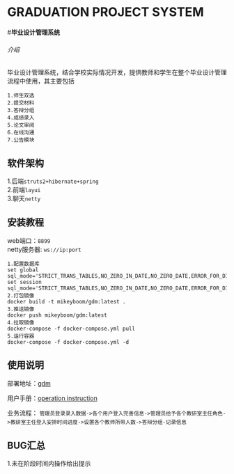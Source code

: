 # GRADUATION PROJECT SYSTEM
#**毕业设计管理系统**
###### 介绍
毕业设计管理系统，结合学校实际情况开发，提供教师和学生在整个毕业设计管理流程中使用，其主要包括
````text
1.师生双选  
2.提交材料
3.答辩分组
4.成绩录入
5.论文审阅
6.在线沟通
7.公告模块
````

## 软件架构
1.后端`struts2+hibernate+spring`  
2.前端`layui`  
3.聊天`netty`
## 安装教程

web端口：`8899`  
netty服务器: `ws://ip:port`

````text
1.配置数据库
set global sql_mode='STRICT_TRANS_TABLES,NO_ZERO_IN_DATE,NO_ZERO_DATE,ERROR_FOR_DIVISION_BY_ZERO,NO_AUTO_CREATE_USER,NO_ENGINE_SUBSTITUTION';
set session sql_mode='STRICT_TRANS_TABLES,NO_ZERO_IN_DATE,NO_ZERO_DATE,ERROR_FOR_DIVISION_BY_ZERO,NO_AUTO_CREATE_USER,NO_ENGINE_SUBSTITUTION';
2.打包镜像
docker build -t mikeyboom/gdm:latest .
3.推送镜像
docker push mikeyboom/gdm:latest
4.拉取镜像
docker-compose -f docker-compose.yml pull
5.运行容器
docker-compose -f docker-compose.yml -d
````

## 使用说明

部署地址：[gdm](http://47.106.210.183:8888/gdm/)

用户手册：[operation instruction](src/main/webapp/attached/doc/operation%20instruction.wps)  

业务流程：
`管理员登录录入数据->各个用户登入完善信息->管理员给予各个教研室主任角色->教研室主任登入安排时间进度->设置各个教师所带人数->答辩分组-记录信息`　　

## BUG汇总  

1.未在阶段时间内操作给出提示  
